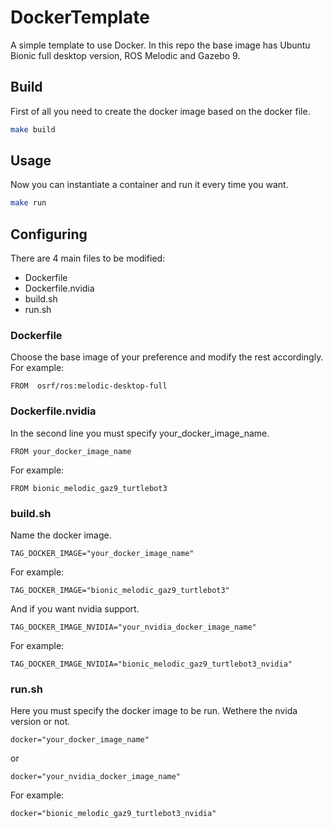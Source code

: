 # DockerTemplate
A simple template to use Docker.
In this repo the base image has Ubuntu Bionic full desktop version, ROS Melodic and Gazebo 9.

## Build
First of all you need to create the docker image based on the docker file.
```bash
make build
```

## Usage
Now you can instantiate a container and run it every time you want.
```bash
make run
```

## Configuring
There are 4 main files to be modified:
* Dockerfile
* Dockerfile.nvidia
* build.sh
* run.sh

### Dockerfile
Choose the base image of your preference and modify the rest accordingly.
For example:

```FROM  osrf/ros:melodic-desktop-full```

### Dockerfile.nvidia
In the second line you must specify your_docker_image_name.

```FROM your_docker_image_name```

For example:

```FROM bionic_melodic_gaz9_turtlebot3```

### build.sh
Name the docker image.

```TAG_DOCKER_IMAGE="your_docker_image_name"```

For example:

```TAG_DOCKER_IMAGE="bionic_melodic_gaz9_turtlebot3"```

And if you want nvidia support.

```TAG_DOCKER_IMAGE_NVIDIA="your_nvidia_docker_image_name"```

For example:

```TAG_DOCKER_IMAGE_NVIDIA="bionic_melodic_gaz9_turtlebot3_nvidia"```

### run.sh
Here you must specify the docker image to be run. Wethere the nvida version or not.

```docker="your_docker_image_name"```

or

```docker="your_nvidia_docker_image_name"```

For example:

```docker="bionic_melodic_gaz9_turtlebot3_nvidia"```

